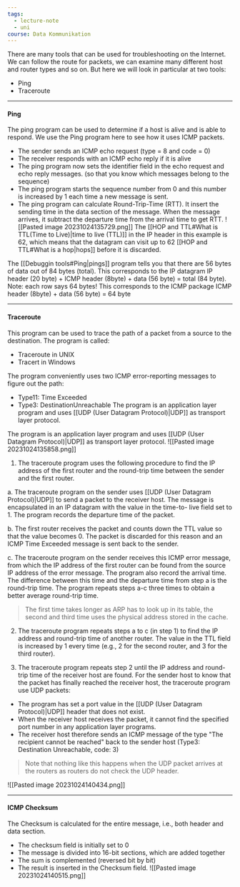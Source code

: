```yaml
---
tags:
  - lecture-note
  - uni
course: Data Kommunikation
---
```

There are many tools that can be used for troubleshooting on the Internet. We can follow the route for packets, we can examine many different host and router types and so on.
But here we will look in particular at two tools:
* Ping
* Traceroute

***
#### Ping
The ping program can be used to determine if a host is alive and is able to respond.
We use the Ping program here to see how it uses ICMP packets.
* The sender sends an ICMP echo request (type = 8 and code = 0)
* The receiver responds with an ICMP echo reply if it is alive
* The ping program now sets the identifier field in the echo request and echo reply messages. (so that you know which messages belong to the sequence)
* The ping program starts the sequence number from 0 and this number is increased by 1 each time a new message is sent.
* The ping program can calculate Round-Trip-Time (RTT). It insert the sending time in the data section of the message. When the message arrives, it subtract the departure time from the arrival time to get RTT.
![[Pasted image 20231024135729.png]]
The [[HOP and TTL#What is TTL(Time to Live)|time to live (TTL)]] in the IP header in this example is 62, which means that the datagram can visit up to 62 [[HOP and TTL#What is a hop|hops]] before it is discarded. 

The [[Debuggin tools#Ping|pings]] program tells you that there are 56 bytes of data out of 84 bytes (total). This corresponds to the IP datagram
IP header (20 byte) + ICMP header (8byte) + data (56 byte) = total (84 byte).
Note: each row says 64 bytes! This corresponds to the ICMP package
ICMP header (8byte) + data (56 byte) = 64 byte

***
#### Traceroute
This program can be used to trace the path of a packet from a source to the destination.
The program is called:
* Traceroute in UNIX
* Tracert in Windows

The program conveniently uses two ICMP error-reporting messages to figure out the path:
* Type11: Time Exceeded
* Type3: DestinationUnreachable
The program is an application layer program and uses [[UDP (User Datagram Protocol)|UDP]] as transport layer protocol.

The program is an application layer program and uses [[UDP (User Datagram Protocol)|UDP]] as transport layer protocol.
![[Pasted image 20231024135858.png]]

1. The traceroute program uses the following procedure to find the IP address of the first router and the round-trip time between the sender and the first router.

a. The traceroute program on the sender uses [[UDP (User Datagram Protocol)|UDP]] to send a packet to the receiver host. The message is encapsulated in an IP datagram with the value in the time-to- live field set to 1. The program records the departure time of the packet.

b. The first router receives the packet and counts down the TTL value so that the value becomes 0. The packet is discarded for this reason and an ICMP Time Exceeded message is sent back to the sender.

c. The traceroute program on the sender receives this ICMP error message, from which the IP address of the first router can be found from the source IP address of the error message.
The program also record the arrival time. The difference between this time and the departure time from step a is the round-trip time. The program repeats steps a-c three times to obtain a better average round-trip time.

>The first time takes longer as ARP has to look up in its table, the second and third time uses the physical address stored in the cache.

2. The traceroute program repeats steps a to c (in step 1) to find the IP address and round-trip time of another router. The value in the TTL field is increased by 1 every time (e.g., 2 for the second router, and 3 for the third router).

3. The traceroute program repeats step 2 until the IP address and round-trip time of the receiver host are found. For the sender host to know that the packet has finally reached the receiver host, the traceroute program use UDP packets:

* The program has set a port value in the [[UDP (User Datagram Protocol)|UDP]] header that does not exist.
* When the receiver host receives the packet, it cannot find the specified port number in any application layer programs.
* The receiver host therefore sends an ICMP message of the type "The recipient cannot be reached" back to the sender host (Type3: Destination Unreachable, code: 3)

>Note that nothing like this happens when the UDP packet arrives at the routers as routers do not check the UDP header.

![[Pasted image 20231024140434.png]]

***
#### ICMP Checksum
The Checksum is calculated for the entire message, i.e., both header and data section.
* The checksum field is initially set to 0
* The message is divided into 16-bit sections, which are added together
* The sum is complemented (reversed bit by bit)
* The result is inserted in the Checksum field.
![[Pasted image 20231024140515.png]]
